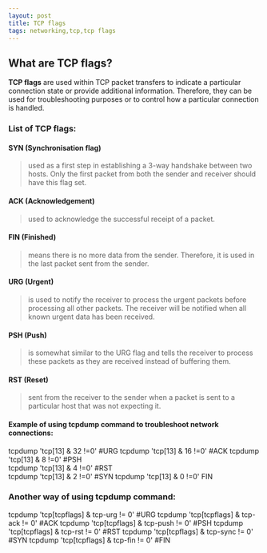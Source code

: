 ```yaml
---
layout: post
title: TCP flags
tags: networking,tcp,tcp flags
---
```

## **What are TCP flags?**
**TCP flags** are used within TCP packet transfers to indicate a particular connection state or provide additional information. Therefore, they can be used for troubleshooting purposes or to control how a particular connection is handled.

### **List of TCP flags:**
#### **SYN (Synchronisation flag)**
>used as a first step in establishing a 3-way handshake between two hosts. Only the first packet from both the sender and receiver should have this flag set.

#### **ACK (Acknowledgement)**
>used to acknowledge the successful receipt of a packet.

#### **FIN (Finished)**
>means there is no more data from the sender. Therefore, it is used in the last packet sent from the sender.

#### **URG (Urgent)**
>is used to notify the receiver to process the urgent packets before processing all other packets. The receiver will be notified when all known urgent data has been received.

#### **PSH (Push)**
>is somewhat similar to the URG flag and tells the receiver to process these packets as they are received instead of buffering them.

#### **RST (Reset)**
>sent from the receiver to the sender when a packet is sent to a particular host that was not expecting it.  

#### **Example of using tcpdump command to troubleshoot network connections:**

tcpdump 'tcp[13] & 32 !=0' #URG
tcpdump 'tcp[13] & 16 !=0' #ACK
tcpdump 'tcp[13] & 8 !=0' #PSH  
tcpdump 'tcp[13] & 4 !=0' #RST  
tcpdump 'tcp[13] & 2 !=0' #SYN
tcpdump 'tcp[13] & 0 !=0' FIN

### **Another way of using tcpdump command:**

tcpdump 'tcp[tcpflags] & tcp-urg != 0' #URG
tcpdump 'tcp[tcpflags] & tcp-ack != 0' #ACK
tcpdump 'tcp[tcpflags] & tcp-push != 0' #PSH
tcpdump 'tcp[tcpflags] & tcp-rst != 0' #RST
tcpdump 'tcp[tcpflags] & tcp-sync != 0' #SYN
tcpdump 'tcp[tcpflags] & tcp-fin != 0' #FIN
